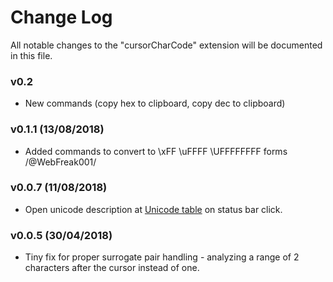 # Change Log
All notable changes to the "cursorCharCode" extension will be documented in this file.

### v0.2
- New commands (copy hex to clipboard, copy dec to clipboard)

### v0.1.1 (13/08/2018)
- Added commands to convert to \xFF \uFFFF \UFFFFFFFF forms    /@WebFreak001/

### v0.0.7 (11/08/2018)
- Open unicode description at [Unicode table](https://unicode-table.com) on status bar click.

### v0.0.5 (30/04/2018)
- Tiny fix for proper surrogate pair handling - analyzing a range of 2 characters after the cursor instead of one.